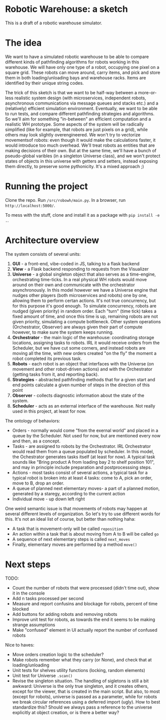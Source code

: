 # Robotic Warehouse: a sketch

This is a draft of a robotic warehouse simulator.

# The idea

We want to have a simulated robotic warehouse to be able to compare different kinds of pathfinding algorithms for robots working in this warehouse. We will have only one type of a robot, occupying one pixel on a square grid. These robots can move around, carry items, and pick and store them in both loading/unloading bays and warehouse racks. Items are identified by their unique string codes.

The trick of this sketch is that we want to be half-way between a more-or-less realistic system design (with microservices, independent robots, asynchronous communications via message queues and stacks etc.) and a (relatively) efficient simulation environment. Eventually, we want to be able to run tests, and compare different pathfinding strategies and algorithms. So we'll aim for something "in-between" an efficient computation and a realistic WH prototype. Some aspects of the system will be radically simplified (like for example, that robots are just pixels on a grid), while others may look slightly overengineered. We won't try to vectorize movementsof robots: even though it would make the calculations faster, it would introduce too much overhead. We'll treat robots as entities that are making decisions of their own. But at the same time, we'll have a bunch of pseudo-global varibles (in a singleton Universe class), and we won't protect states of objects in this universe with getters and setters, instead exposing them directly, to preserve some pythonicity. It's a mixed approach ;)

# Running the project

Clone the repo. Run `/src/robowh/main.py`. In a browser, run `http://localhost:5000/`.

To mess with the stuff, clone and install it as a package with `pip install -e .`.

# Architecture overview

The system consists of several units:
1. **GUI** - a front-end, vibe-coded in JS, talking to a flask backend
2. **View** - a Flask backend responding to requests from the Visualizer
3. **Universe** - a global singleton object that also serves as a time-engine, orchestrating time-ticks. In a real physical WH robots would move around on their own and communicate with the orchestrator asynchronously. In this model however we have a Universe engine that nudges other players (both microservices and robots) one by one, allowing them to perform certan actions. It's not true concurrency, but for this purpose it's good enough. To simulate concurrency, robots are nudged (given priority) in random order. Each "turn" (time tick) takes a fixed amount of time, and once this time is up, remaining robots are not given priority, simulating a compute bottleneck. Other system operations (Orchestrator, Observer) are always given their part of compute however, to make sure the system keeps running.
4. **Orchestrator** - the main logic of the warehouse: coordinating storage locations, assigning tasks to robots. IRL it would receive orders from the Scheduler, but we have cut some corners, and instead robots are moving all the time, with new orders created "on the fly" the moment a robot completed its previous task.
5. **Robots** - each robot is an object that interfaces with the Universe (on movement and other robot-driven actions) and with the Orchestrator (getting tasks from it, and reporting back).
6. **Strategies** - abstracted pathfinding methods that for a given start and end points calculate a given number of steps in the direction of this point
6. **Observer** - collects diagnostic information about the state of the system.
7. **Scheduler** - acts as an external interface of the warehouse. Not really used in this project, at least for now.

The ontology of behaviors:
* Orders - normally would come "from the exernal world" and placed in a queue by the Scheduler. Not used for now, but are mentioned every now and then, as a concept.
* Tasks - are assigned to robots by the Orchestrator. IRL Orchestrator would read them from a queue populated by scheduler. In this model, the Ochestrator generates tasks itself (at least for now). A typical task sounds like "Bring product A from loading bay 2 to shelf position 101", and may in principle include preparation and postprocesssing steps.
* Actions - most tasks consist of several actions, a typical task for a typical robot is broken into at least 4 tasks: come to A, pick an order, move to B, drop an order.
* A queue of planned next elementary moves- a part of a planned motion, generated by a staregy, according to the current action
* Individual move - up down left right

One weird semantic issue is that movements of robots may happen at several different levels of organization. So let's try to use different words for this. It's not an ideal list of course, but better than nothing haha:
* A task that is movement-only will be called `reposition`
* An action within a task that is about moving from A to B will be called `go`
* A sequence of next elementary steps is called `next_moves`
* Finally, elementary moves are performed by a method `move()`

# Next steps

TODO:
* Count the number of robots that were processed (didn't time out), show it in the console
* Add n tasks processed per second
* Measure and report confusins and blockage for robots, percent of time blocked
* Add buttons for adding robots and removing robots
* Improve unit test for robots, as towards the end it seems to be making strange assumptions
* Make "confused" element in UI actually report the number of confused robots

Nice to haves:
* Move orders creation logic to the scheduler?
* Make robots remember what they carry (or None), and check that at loading/unloading
* Unit tests for shelves utility functions (locking, random elements)
* Unit test for Universe `.scan()`
* Revise the singleton situation. The handling of sigletons is still a bit awkward: Universe is the only true singleton, and it creates others, except for the viewer, that is created in the main script. But also, to most (except for robots), universe is passed as a parameter, while for robots we break circular references using a deferred import (ugly). How to best standardize this? Should we always pass a reference to the universe explicitly at object creation, or is there a better way?